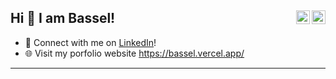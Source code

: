 

## Hi 👋 I am Bassel!  <a href="https://twitter.com/____Bassel" target="_blank" rel="nofollow"><img align="right" alt="Bassel's Twitter" width="22px" src="https://cdn.jsdelivr.net/npm/simple-icons@v3/icons/twitter.svg" /></a><a href="https://www.linkedin.com/in/bassel-abdelkader-6b0953221/" target="_blank" rel="nofollow"><img align="right" alt="Bassel's Linkedin" width="22px" src="https://cdn.jsdelivr.net/npm/simple-icons@v3/icons/linkedin.svg" /></a>


- 🔗  Connect with me on [LinkedIn](https://www.linkedin.com/in/bassel-abdelkader/)!
- 🌐  Visit my porfolio website https://bassel.vercel.app/

---

